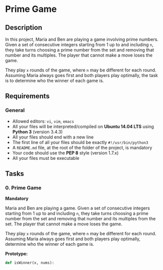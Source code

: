 # Prime Game

## Description

In this project, Maria and Ben are playing a game involving prime numbers. Given a set of consecutive integers starting from 1 up to and including `n`, they take turns choosing a prime number from the set and removing that number and its multiples. The player that cannot make a move loses the game.

They play `x` rounds of the game, where `n` may be different for each round. Assuming Maria always goes first and both players play optimally, the task is to determine who the winner of each game is.

## Requirements

### General

- Allowed editors: `vi`, `vim`, `emacs`
- All your files will be interpreted/compiled on **Ubuntu 14.04 LTS** using **Python 3** (version 3.4.3)
- All your files should end with a new line
- The first line of all your files should be exactly `#!/usr/bin/python3`
- A `README.md` file, at the root of the folder of the project, is mandatory
- Your code should use the **PEP 8** style (version 1.7.x)
- All your files must be executable

## Tasks

### 0. Prime Game

**Mandatory**

Maria and Ben are playing a game. Given a set of consecutive integers starting from 1 up to and including `n`, they take turns choosing a prime number from the set and removing that number and its multiples from the set. The player that cannot make a move loses the game.

They play `x` rounds of the game, where `n` may be different for each round. Assuming Maria always goes first and both players play optimally, determine who the winner of each game is.

**Prototype:** 
```python
def isWinner(x, nums):